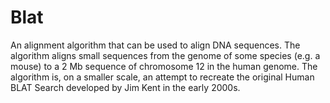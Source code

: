 # Blat
An alignment algorithm that can be used to align DNA sequences. The algorithm aligns small sequences from the genome of some species (e.g. a mouse) to a 2 Mb sequence of chromosome 12 in the human genome. The algorithm is, on a smaller scale, an attempt to recreate the original Human BLAT Search developed by Jim Kent in the early 2000s.
